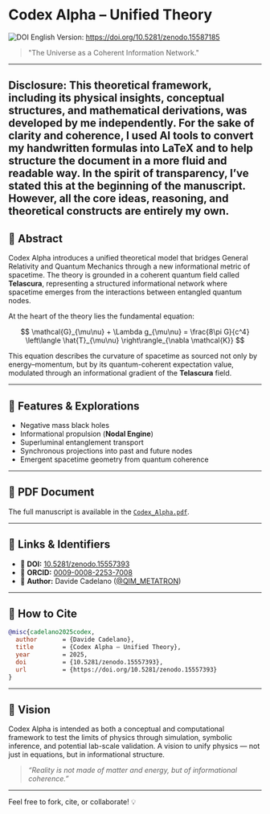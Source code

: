 # Codex Alpha – Unified Theory

![DOI](https://zenodo.org/badge/DOI/10.5281/zenodo.15557393.svg)
English Version: https://doi.org/10.5281/zenodo.15587185

> "The Universe as a Coherent Information Network."
---
Disclosure:
This theoretical framework, including its physical insights, conceptual structures, and mathematical derivations, was developed by me independently. For the sake of clarity and coherence, I used AI tools to convert my handwritten formulas into LaTeX and to help structure the document in a more fluid and readable way. In the spirit of transparency, I’ve stated this at the beginning of the manuscript. However, all the core ideas, reasoning, and theoretical constructs are entirely my own.
---

## 🔬 Abstract
Codex Alpha introduces a unified theoretical model that bridges General Relativity and Quantum Mechanics through a new informational metric of spacetime. The theory is grounded in a coherent quantum field called **Telascura**, representing a structured informational network where spacetime emerges from the interactions between entangled quantum nodes.

At the heart of the theory lies the fundamental equation:

$$
\mathcal{G}_{\mu\nu} + \Lambda g_{\mu\nu} = \frac{8\pi G}{c^4} \left\langle \hat{T}_{\mu\nu} \right\rangle_{\nabla \mathcal{K}}
$$

This equation describes the curvature of spacetime as sourced not only by energy–momentum, but by its quantum-coherent expectation value, modulated through an informational gradient of the **Telascura** field.

---

## 📘 Features & Explorations
- Negative mass black holes
- Informational propulsion (**Nodal Engine**)
- Superluminal entanglement transport
- Synchronous projections into past and future nodes
- Emergent spacetime geometry from quantum coherence

---

## 📄 PDF Document
The full manuscript is available in the [`Codex_Alpha.pdf`](https://github.com/Miriadenera/Miriadenera/releases/download/v1.0/Codex_Alpha.pdf).

---

## 🔗 Links & Identifiers
- 📄 **DOI:** [10.5281/zenodo.15557393](https://doi.org/10.5281/zenodo.15557393)
- 🔬 **ORCID:** [0009-0008-2253-7008](https://orcid.org/0009-0008-2253-7008)
- 🧠 **Author:** Davide Cadelano ([@QIM_METATRON](https://twitter.com/QIM_METATRON))

---

## 📌 How to Cite
```bibtex
@misc{cadelano2025codex,
  author       = {Davide Cadelano},
  title        = {Codex Alpha – Unified Theory},
  year         = 2025,
  doi          = {10.5281/zenodo.15557393},
  url          = {https://doi.org/10.5281/zenodo.15557393}
}
```

---

## 🚀 Vision
Codex Alpha is intended as both a conceptual and computational framework to test the limits of physics through simulation, symbolic inference, and potential lab-scale validation. A vision to unify physics — not just in equations, but in informational structure.

> _“Reality is not made of matter and energy, but of informational coherence.”_

---

Feel free to fork, cite, or collaborate! 💡
